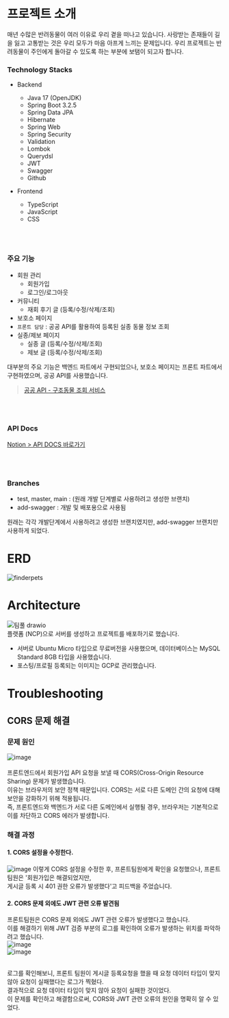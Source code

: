 # 프로젝트 소개
매년 수많은 반려동물이 여러 이유로 우리 곁을 떠나고 있습니다. 사랑받는 존재들이 길을 잃고 고통받는 것은 우리 모두가 마음 아프게 느끼는 문제입니다. 우리 프로젝트는 반려동물이 주인에게 돌아갈 수 있도록 하는 부분에 보탬이 되고자 합니다.

### Technology Stacks
+ Backend
  + Java 17 (OpenJDK)
  + Spring Boot 3.2.5
  + Spring Data JPA
  + Hibernate
  + Spring Web
  + Spring Security
  + Validation
  + Lombok
  + Querydsl
  + JWT
  + Swagger
  + Github
  
+ Frontend
  + TypeScript
  + JavaScript
  +  CSS

<br><br>

### 주요 기능
+ 회원 관리
  + 회원가입
  + 로그인/로그아웃
+ 커뮤니티
  + 재회 후기 글 (등록/수정/삭제/조회)
+ 보호소 페이지
+ `프론트 담당` : 공공 API를 활용하여 등록된 실종 동물 정보 조회
+ 실종/제보 페이지
  + 실종 글 (등록/수정/삭제/조회)
  + 제보 글 (등록/수정/삭제/조회)

대부분의 주요 기능은 백엔드 파트에서 구현되었으나, 보호소 페이지는 프론트 파트에서 구현하였으며, 공공 API를 사용했습니다.
> [공공 API -  구조동물 조회 서비스](https://www.data.go.kr/data/15098931/openapi.do)

<br><br>

### API Docs
[Notion > API DOCS 바로가기](https://fierce-baryonyx-006.notion.site/API-Doc-2188e8aba8074a87918f7ee95d57ee6b)

 <br><br>
 
### Branches
+ test, master, main : (원래 개발 단계별로 사용하려고 생성한 브랜치)
+ add-swagger : 개발 및 배포용으로 사용됨

원래는 각각 개발단계에서 사용하려고 생성한 브랜치였지만,
add-swagger 브랜치만 사용하게 되었다.

# ERD
![finderpets](https://github.com/user-attachments/assets/994235b4-f615-473c-ad4f-27931d015343)



# Architecture
![팀풀 drawio](https://github.com/user-attachments/assets/6c3f5132-fc9f-4588-8c9a-ee1b20d011d3) <br>
플랫폼 (NCP)으로 서버를 생성하고 프로젝트를 배포하기로 했습니다. <br>
+ 서버로 Ubuntu  Micro 타입으로 무료버전을 사용했으며, 데이터베이스는 MySQL Standard 8GB 타입을 사용했습니다.
+ 포스팅/프로필 등록되는 이미지는 GCP로 관리했습니다.

# Troubleshooting
## CORS 문제 해결
### 문제 원인
![image](https://github.com/user-attachments/assets/27e5664b-f433-4672-9921-cfba9e903196) <br><br>
프론트엔드에서 회원가입 API 요청을 보낼 때 CORS(Cross-Origin Resource Sharing) 문제가 발생했습니다. <br>
이유는 브라우저의 보안 정책 때문입니다. CORS는 서로 다른 도메인 간의 요청에 대해 보안을 강화하기 위해 적용됩니다. <br>
즉, 프론트엔드와 백엔드가 서로 다른 도메인에서 실행될 경우, 브라우저는 기본적으로 이를 차단하고 CORS 에러가 발생합니다.

### 해결 과정
#### 1.  CORS 설정을 수정한다.
![image](https://github.com/user-attachments/assets/a40bac4a-0283-4a2f-9db5-f60c027816a4)
이렇게 CORS 설정을 수정한 후, 프론트팀원에게 확인을 요청했으나, 프론트 팀원은 '회원가입은 해결되었지만, <br>
게시글 등록 시 401 권한 오류가 발생했다'고 피드백을 주었습니다.

#### 2. CORS 문제 외에도 JWT 관련 오류 발견됨
프론트팀원은 CORS 문제 외에도 JWT 관련 오류가 발생했다고 했습니다. <br>
이를 해결하기 위해 JWT 검증 부분의 로그를 확인하여 오류가 발생하는 위치를 파악하려고 했습니다. <br>
![image](https://github.com/user-attachments/assets/ecffa109-ce52-4a98-8282-a01d7b156d79)  <br>
![image](https://github.com/user-attachments/assets/5213ecbf-b762-4b4e-88ff-436681b1b151)  <br> <br>

로그를 확인해보니, 프론트 팀원이 게시글 등록요청을 했을 때 요청 데이터 타입이 맞지 않아 요청이 실패했다는 로그가 찍혔다. <br>
결과적으로 요청 데이터 타입이 맞지 않아 요청이 실패한 것이었다. <br>
이 문제를 확인하고 해결함으로써, CORS와 JWT 관련 오류의 원인을 명확히 알 수 있었다.
